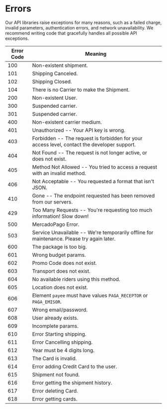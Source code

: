# Errors

Our API libraries raise exceptions for many reasons, such as a failed charge, invalid parameters, authentication errors, and network unavailability. We recommend writing code that gracefully handles all possible API exceptions.


Error Code | Meaning
---------- | -------
100 | Non-existent shipment.
101 | Shipping Canceled.
102 | Shipping Closed.
104 | There is no Carrier to make the Shipment.
200 | Non-existent User.
300 | Suspended carrier.
301 | Suspended carrier.
400 | Non-existent carrier medium.
401 | Unauthorized -- Your API key is wrong.
403 | Forbidden -- The request is forbidden for your access level, contact the developer support.
404 | Not Found -- The request is not longer active, or does not exist.
405 | Method Not Allowed -- You tried to access a request with an invalid method.
406 | Not Acceptable -- You requested a format that isn't JSON.
410 | Gone -- The endpoint requested has been removed from our servers.
429 | Too Many Requests -- You're requesting too much information! Slow down!
500 | MercadoPago Error.
503 | Service Unavailable -- We're temporarily offline for maintenance. Please try again later.
600 |	The package is too big.
601 |	Wrong budget params.
602 |	Promo Code does not exist.
603 |	Transport does not exist.
604 |	No available riders using this method.
605 |	Location does not exist.
606 |	Element `payee` must have values `PAGA_RECEPTOR` or  `PAGA_EMISOR`.
607 |	Wrong email/password.
608 |	User already exists.
609 |	Incomplete params.
610 |	Error Starting shipping.
611 |	Error Cancelling shipping.
612 |	Year must be 4 digits long.
613 |	The Card is invalid.
614 |	Error adding Credit Card to the user.
615 |	Shipment not found.
616 |	Error getting the shipment history.
617 |	Error deleting Card.
618 |	Error getting cards.
